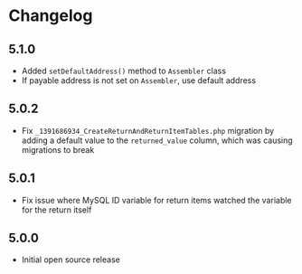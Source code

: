 # Changelog

## 5.1.0

- Added `setDefaultAddress()` method to `Assembler` class
- If payable address is not set on `Assembler`, use default address

## 5.0.2

- Fix `_1391686934_CreateReturnAndReturnItemTables.php` migration by adding a default value to the `returned_value` column, which was causing migrations to break

## 5.0.1

- Fix issue where MySQL ID variable for return items watched the variable for the return itself

## 5.0.0

- Initial open source release